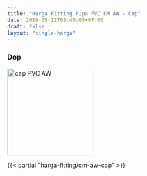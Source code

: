 ```yaml
---
title: "Harga Fitting Pipa PVC CM AW - Cap"
date: 2019-05-12T08:40:05+07:00
draft: false
layout: "single-harga"
---
```


### Dop

<img src="../img/fitting-pvc/cap.png" alt="cap PVC AW" width="200">

{{< partial "harga-fitting/cm-aw-cap" >}}